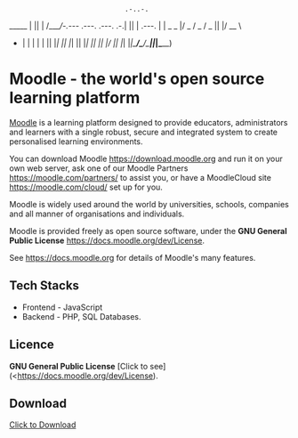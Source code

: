                                  .-..-.
   _____                         | || |
  /____/-.---_  .---.  .---.  .-.| || | .---.
  | |  _   _  |/  _  \/  _  \/  _  || |/  __ \
  * | | | | | || |_| || |_| || |_| || || |___/
    |_| |_| |_|\_____/\_____/\_____||_|\_____)

# Moodle - the world's open source learning platform

[Moodle](https://moodle.org) is a learning platform designed to provide
educators, administrators and learners with a single robust, secure and
integrated system to create personalised learning environments.

You can download Moodle <https://download.moodle.org> and run it on your own
web server, ask one of our Moodle Partners <https://moodle.com/partners/> to
assist you, or have a MoodleCloud site <https://moodle.com/cloud/> set up for
you.

Moodle is widely used around the world by universities, schools, companies and
all manner of organisations and individuals.

Moodle is provided freely as open source software, under the **GNU General Public
License** <https://docs.moodle.org/dev/License>.

See <https://docs.moodle.org> for details of Moodle's many features.

## Tech Stacks
- Frontend - JavaScript
- Backend - PHP, SQL Databases.

## Licence
 **GNU General Public License** 
 [Click to see](<https://docs.moodle.org/dev/License).

## Download
[Click to Download](https://download.moodle.org)
